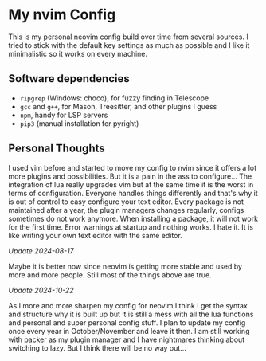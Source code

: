 # My nvim Config 

This is my personal neovim config build over time from several sources. I tried 
to stick with the default key settings as much as possible and I like it 
minimalistic so it works on every machine. 



## Software dependencies

- `ripgrep` (Windows: choco), for fuzzy finding in Telescope
- `gcc` and `g++`, for Mason, Treesitter, and other plugins I guess
- `npm`, handy for LSP servers
- `pip3` (manual installation for pyright)




## Personal Thoughts

I used vim before and started to move my config to nvim since it offers a lot 
more plugins and possibilities. But it is a pain in the ass to configure...
The integration of lua really upgrades vim but at the same time it is the worst
in terms of configuration. Everyone handles things differently and that's why 
it is out of control to easy configure your text editor. Every package is
not maintained after a year, the plugin managers changes regularly, configs 
sometimes do not work anymore. When installing a package, it will not work for 
the first time. Error warnings at startup and nothing works. I hate it. 
It is like writing your own text editor with the same editor. 

_Update 2024-08-17_

Maybe it is better now since neovim is getting more stable and used by more and 
more people. Still most of the things above are true.

_Update 2024-10-22_

As I more and more sharpen my config for neovim I think I get the syntax and
structure why it is built up but it is still a mess with all the lua functions
and personal and super personal config stuff. I plan to update my config once
every year in October/November and leave it then. I am still working with
packer as my plugin manager and I have nightmares thinking about switching to
lazy. But I think there will be no way out...


